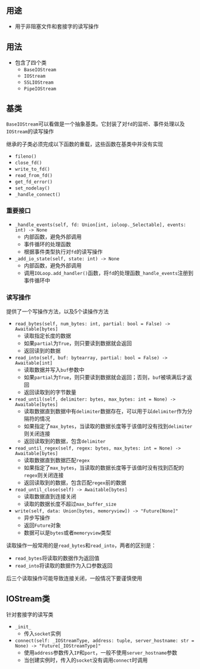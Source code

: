 ## 用途

- 用于非阻塞文件和套接字的读写操作

## 用法

- 包含了四个类
  - `BaseIOStream`
  - `IOStream`
  - `SSLIOStream`
  - `PipeIOStream`

## 基类

`BaseIOStream`可以看做是一个抽象基类。它封装了对`fd`的监听、事件处理以及`IOStream`的读写操作

继承的子类必须完成以下函数的重载，这些函数在基类中并没有实现

- `fileno()`
- `close_fd()`
- `write_to_fd()`
- `read_from_fd()`
- `get_fd_error()`
- `set_nodelay()`
- `_handle_connect()`

### 重要接口

- `_handle_events(self, fd: Union[int, ioloop._Selectable], events: int) -> None`
  - 内部函数，避免外部调用
  - 事件循环的处理函数
  - 根据事件类型执行对`fd`的读写操作
- `_add_io_state(self, state: int) -> None`
  - 内部函数，避免外部调用
  - 调用`IOLoop.add_handler()`函数，将`fd`的处理函数`_handle_events`注册到事件循环中

### 读写操作

提供了一个写操作方法，以及5个读操作方法

- `read_bytes(self, num_bytes: int, partial: bool = False) -> Awaitable[bytes]`
  - 读取指定长度的数据
  - 如果`partial`为`True`，则只要读到数据就会返回
  - 返回读到的数据
- `read_into(self, buf: bytearray, partial: bool = False) -> Awaitable[int]`
  - 读取数据并写入`buf`参数中
  - 如果`partial`为`True`，则只要读到数据就会返回；否则，`buf`被填满后才返回
  - 返回读取到的字节数量
- `read_until(self, delimiter: bytes, max_bytes: int = None) -> Awaitable[bytes]`
  - 读取数据直到数据中有`delimiter`数据存在，可以用于以`delimiter`作为分隔符的情况
  - 如果指定了`max_bytes`，当读取的数据长度等于该值时没有找到`delimiter`则关闭连接
  - 返回读取到的数据，包含`delimiter`
- `read_until_regex(self, regex: bytes, max_bytes: int = None) -> Awaitable[bytes]`
  - 读取数据直到数据匹配`regex`
  - 如果指定了`max_bytes`，当读取的数据长度等于该值时没有找到匹配的`regex`则关闭连接
  - 返回读取到的数据，包含匹配`regex`前的数据
- `read_until_close(self) -> Awaitable[bytes]`
  - 读取数据直到连接关闭
  - 读取的数据长度不超过`max_buffer_size`
- `write(self, data: Union[bytes, memoryview]) -> "Future[None]"`
  - 异步写操作
  - 返回`Future`对象
  - 数据可以是`bytes`或者`memoryview`类型

读取操作一般常用的是`read_bytes`和`read_into`，两者的区别是：

- `read_bytes`将读取的数据作为返回值
- `read_into`将读取的数据作为入口参数返回

后三个读取操作可能导致连接关闭，一般情况下要谨慎使用

## IOStream类

针对套接字的读写类

- `_init_`
  - 传入`socket`实例
- `connect(self: _IOStreamType, address: tuple, server_hostname: str = None) -> "Future[_IOStreamType]"`
  - 使用`address`参数传入`IP`和`port`，一般不使用`server_hostname`参数
  - 当创建实例时，传入的`socket`没有调用`connect`时调用